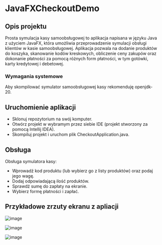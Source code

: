 # JavaFXCheckoutDemo

## Opis projektu

Prosta symulacja kasy samoobsługowej to aplikacja napisana w języku Java z użyciem JavaFX, która umożliwia przeprowadzenie symulacji obsługi klientów w kasie samoobsługowej. Aplikacja pozwala na dodanie produktów do koszyka, skanowanie kodów kreskowych, obliczenie ceny zakupów oraz dokonanie płatności za pomocą różnych form płatności, w tym gotówki, karty kredytowej i debetowej.

### Wymagania systemowe

Aby skompilować symulator samoobsługowej kasy rekomenduję openjdk-20.

## Uruchomienie aplikacji

- Sklonuj repozytorium na swój komputer.
- Otwórz projekt w wybramym przez siebie IDE (projekt stworzony za pomocą Intellij IDEA).
- Skompiluj projekt i uruchom plik CheckoutApplication.java.

## Obsługa

Obsługa symulatora kasy:

- Wprowadź kod produktu (lub wybierz go z listy produktów) oraz podaj jego wagę.
- Dodaj odpowiadającą ilość produktów.
- Sprawdź sumę do zapłaty na ekranie.
- Wybierz formę płatności i zapłać.

## Przykładowe zrzuty ekranu z apliacji

![image](https://user-images.githubusercontent.com/83218453/229867306-1270beaf-2290-4463-b251-adfff373b243.png)

![image](https://user-images.githubusercontent.com/83218453/229867496-0b1fb2d9-73cb-4af6-b7c9-0500049ddfee.png)

![image](https://user-images.githubusercontent.com/83218453/229867732-512ecf7d-7657-4e7d-b3b5-7370bb4275f5.png)







